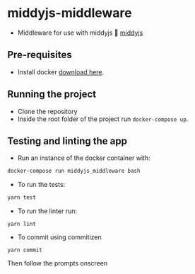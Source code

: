 # middyjs-middleware

* Middleware for use with middyjs 🛵 [middyjs](https://github.com/middyjs/middy)

## Pre-requisites

* Install docker [download here](https://www.docker.com/docker-mac).

## Running the project

* Clone the repository
* Inside the root folder of the project run `docker-compose up`.

## Testing and linting the app
* Run an instance of the docker container with:

```bash
docker-compose run middyjs_middleware bash
```

* To run the tests:

```bash
yarn test
```

* To run the linter run:

```
yarn lint
```

* To commit using commitizen

```
yarn commit
```

Then follow the prompts onscreen
